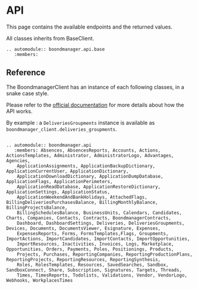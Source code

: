 # API

This page contains the available endpoints and the returned values.

All classes inherits from BaseClient.

```{eval-rst}
.. automodule:: boondmanager.api.base
   :members:
```

## Reference

The BoondmanagerClient has an instance of each following classes, in a snake case style.

Please refer to the [official documentation](https://doc.boondmanager.com/api-externe/) for more details about how the API works.

By example : a `DeliveriesGroupments` instance is available as `boondmanager_client.deliveries_groupments`.

```{eval-rst}

.. automodule:: boondmanager.api
   :members: Absences, AbsencesReports, Accounts, Actions, ActionsTemplates, Administrator, AdministratorLogo, Advantages, Agencies,
    ApplicationAssignments, ApplicationBackupDictionary, ApplicationCurrentUser, ApplicationDictionary,
    ApplicationDownloadDictionary, ApplicationDumpDatabase, ApplicationFlags, ApplicationPerimeters,
    ApplicationReadDatabase, ApplicationRestoreDictionary, ApplicationSettings, ApplicationStatus,
    ApplicationWeekendAndBankHolidays, AttachedFlags, BillingDeliveriesPurchasesBalance, BillingMonthlyBalance, BillingProjectsBalance,
    BillingSchedulesBalance, BusinessUnits, Calendars, Candidates, Charts, Companies, Contacts, Contracts, BoondmanagerContracts,
    Dashboard, DashboardSettings, Deliveries, DeliveriesGroupments, Devices, Documents, DocumentsViewer, Esignature, Expenses,
    ExpensesReports, Forms, FormsTemplates,Flags, Groupments, ImportActions, ImportCandidates, ImportContacts, ImportOpportunities,
    ImportResources, Inactivities, Invoices, Logs, Marketplace, Opportunities, Orders, Payments, Poles, Positionings, Products,
    Projects, Purchases, ReportingCompanies, ReportingProductionPlans, ReportingProjects, ReportingResources, ReportingSynthesis,
    Roles, RolesTemplates, Resources, SavedSearches, Sandbox, SandboxConnect, Share, Subscription, Signatures, Targets, Threads,
    Times, TimesReports, Todolists, Validations, Vendor, VendorLogo, Webhooks, WorkplacesTimes
```
